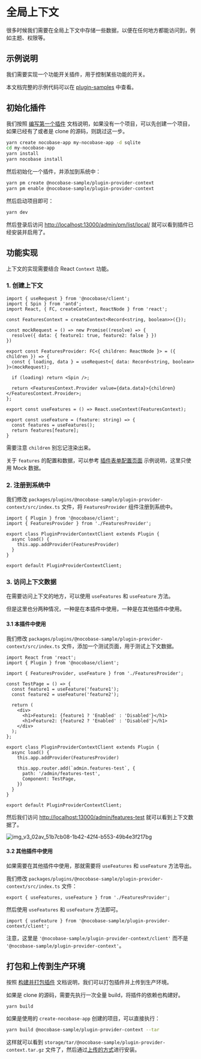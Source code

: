 # 全局上下文

很多时候我们需要在全局上下文中存储一些数据，以便在任何地方都能访问到，例如主题、权限等。

## 示例说明

我们需要实现一个功能开关插件，用于控制某些功能的开关。

本文档完整的示例代码可以在 [plugin-samples](https://github.com/nocobase/plugin-samples/tree/main/packages/plugins/%40nocobase-sample/plugin-provider-context) 中查看。

## 初始化插件

我们按照 [编写第一个插件](/development/your-fisrt-plugin) 文档说明，如果没有一个项目，可以先创建一个项目，如果已经有了或者是 clone 的源码，则跳过这一步。

```bash
yarn create nocobase-app my-nocobase-app -d sqlite
cd my-nocobase-app
yarn install
yarn nocobase install
```

然后初始化一个插件，并添加到系统中：

```bash
yarn pm create @nocobase-sample/plugin-provider-context
yarn pm enable @nocobase-sample/plugin-provider-context
```

然后启动项目即可：

```bash
yarn dev
```

然后登录后访问 [http://localhost:13000/admin/pm/list/local/](http://localhost:13000/admin/pm/list/local/) 就可以看到插件已经安装并启用了。

## 功能实现

上下文的实现需要结合 React `Context` 功能。

### 1. 创建上下文

```tsx | pure
import { useRequest } from '@nocobase/client';
import { Spin } from 'antd';
import React, { FC, createContext, ReactNode } from 'react';

const FeaturesContext = createContext<Record<string, boolean>>({});

const mockRequest = () => new Promise((resolve) => {
  resolve({ data: { feature1: true, feature2: false } })
})

export const FeaturesProvider: FC<{ children: ReactNode }> = ({ children }) => {
  const { loading, data } = useRequest<{ data: Record<string, boolean> }>(mockRequest);

  if (loading) return <Spin />;

  return <FeaturesContext.Provider value={data.data}>{children}</FeaturesContext.Provider>;
};

export const useFeatures = () => React.useContext(FeaturesContext);

export const useFeature = (feature: string) => {
  const features = useFeatures();
  return features[feature];
}
```

需要注意 `children` 别忘记渲染出来。

关于 `features` 的配置和数据，可以参考 [插件表单配置页面](/plugin-samples/plugin-settings/form) 示例说明，这里只使用 Mock 数据。

### 2. 注册到系统中

我们修改 `packages/plugins/@nocobase-sample/plugin-provider-context/src/index.ts` 文件，将 `FeaturesProvider` 组件注册到系统中。

```tsx | pure
import { Plugin } from '@nocobase/client';
import { FeaturesProvider } from './FeaturesProvider';

export class PluginProviderContextClient extends Plugin {
  async load() {
    this.app.addProvider(FeaturesProvider)
  }
}

export default PluginProviderContextClient;
```

### 3. 访问上下文数据

在需要访问上下文的地方，可以使用 `useFeatures` 和 `useFeature` 方法。

但是这里也分两种情况，一种是在本插件中使用，一种是在其他插件中使用。

#### 3.1 本插件中使用

我们修改 `packages/plugins/@nocobase-sample/plugin-provider-context/src/index.ts` 文件，添加一个测试页面，用于测试上下文数据。

```tsx | pure
import React from 'react';
import { Plugin } from '@nocobase/client';

import { FeaturesProvider, useFeature } from './FeaturesProvider';

const TestPage = () => {
  const feature1 = useFeature('feature1');
  const feature2 = useFeature('feature2');

  return (
    <div>
      <h1>Feature1: {feature1 ? 'Enabled' : 'Disabled'}</h1>
      <h1>Feature2: {feature2 ? 'Enabled' : 'Disabled'}</h1>
    </div>
  );
};

export class PluginProviderContextClient extends Plugin {
  async load() {
    this.app.addProvider(FeaturesProvider)

    this.app.router.add(`admin.features-test`, {
      path: '/admin/features-test',
      Component: TestPage,
    })
  }
}

export default PluginProviderContextClient;
```

然后我们访问 [http://localhost:13000/admin/features-test](http://localhost:13000/admin/features-test) 就可以看到上下文数据了。

![img_v3_02av_51b7cb08-1b42-42f4-b553-49b4e3f217bg](https://static-docs.nocobase.com/img_v3_02av_51b7cb08-1b42-42f4-b553-49b4e3f217bg.jpg)

#### 3.2 其他插件中使用

如果需要在其他插件中使用，那就需要将 `useFeatures` 和 `useFeature` 方法导出。

我们修改 `packages/plugins/@nocobase-sample/plugin-provider-context/src/index.ts` 文件：

```tsx | pure
export { useFeatures, useFeature } from './FeaturesProvider';
```

然后使用 `useFeatures` 和 `useFeature` 方法即可。

```tsx | pure
import { useFeature } from '@nocobase-sample/plugin-provider-context/client';
```

注意，这里是 `'@nocobase-sample/plugin-provider-context/client'` 而不是 `'@nocobase-sample/plugin-provider-context'`。

## 打包和上传到生产环境

按照 [构建并打包插件](/development/your-fisrt-plugin#构建并打包插件) 文档说明，我们可以打包插件并上传到生产环境。

如果是 clone 的源码，需要先执行一次全量 build，将插件的依赖也构建好。

```bash
yarn build
```

如果是使用的 `create-nocobase-app` 创建的项目，可以直接执行：

```bash
yarn build @nocobase-sample/plugin-provider-context --tar
```

这样就可以看到 `storage/tar/@nocobase-sample/plugin-provider-context.tar.gz` 文件了，然后通过[上传的方式](/welcome/getting-started/plugin)进行安装。
